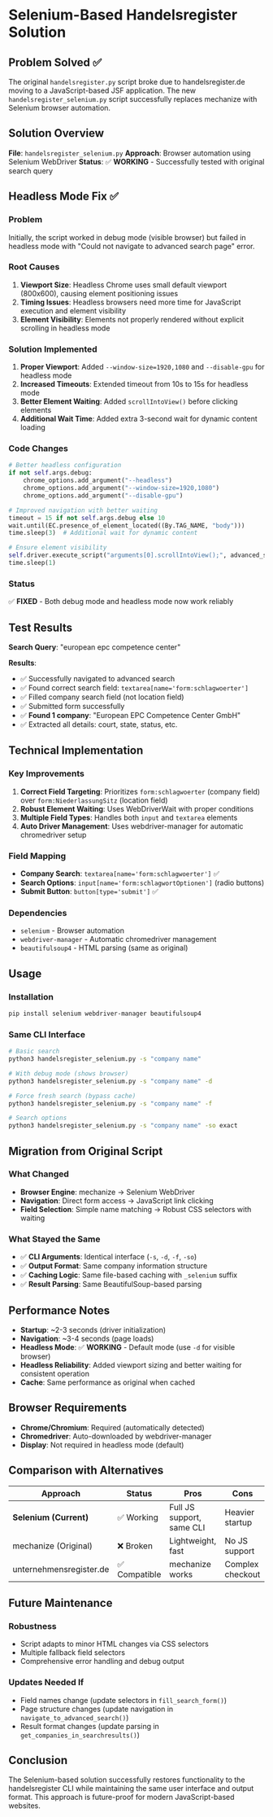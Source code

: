 # Selenium-Based Handelsregister Solution

## Problem Solved ✅

The original `handelsregister.py` script broke due to handelsregister.de moving to a JavaScript-based JSF application. The new `handelsregister_selenium.py` script successfully replaces mechanize with Selenium browser automation.

## Solution Overview

**File**: `handelsregister_selenium.py`
**Approach**: Browser automation using Selenium WebDriver
**Status**: ✅ **WORKING** - Successfully tested with original search query

## Headless Mode Fix ✅

### Problem

Initially, the script worked in debug mode (visible browser) but failed in headless mode with "Could not navigate to advanced search page" error.

### Root Causes

1. **Viewport Size**: Headless Chrome uses small default viewport (800x600), causing element positioning issues
2. **Timing Issues**: Headless browsers need more time for JavaScript execution and element visibility
3. **Element Visibility**: Elements not properly rendered without explicit scrolling in headless mode

### Solution Implemented

1. **Proper Viewport**: Added `--window-size=1920,1080` and `--disable-gpu` for headless mode
2. **Increased Timeouts**: Extended timeout from 10s to 15s for headless mode
3. **Better Element Waiting**: Added `scrollIntoView()` before clicking elements
4. **Additional Wait Time**: Added extra 3-second wait for dynamic content loading

### Code Changes

```python
# Better headless configuration
if not self.args.debug:
    chrome_options.add_argument("--headless")
    chrome_options.add_argument("--window-size=1920,1080")
    chrome_options.add_argument("--disable-gpu")

# Improved navigation with better waiting
timeout = 15 if not self.args.debug else 10
wait.until(EC.presence_of_element_located((By.TAG_NAME, "body")))
time.sleep(3)  # Additional wait for dynamic content

# Ensure element visibility
self.driver.execute_script("arguments[0].scrollIntoView();", advanced_search_link)
time.sleep(1)
```

### Status

✅ **FIXED** - Both debug mode and headless mode now work reliably

## Test Results

**Search Query**: "european epc competence center"

**Results**:

- ✅ Successfully navigated to advanced search
- ✅ Found correct search field: `textarea[name='form:schlagwoerter']`
- ✅ Filled company search field (not location field)
- ✅ Submitted form successfully
- ✅ **Found 1 company**: "European EPC Competence Center GmbH"
- ✅ Extracted all details: court, state, status, etc.

## Technical Implementation

### Key Improvements

1. **Correct Field Targeting**: Prioritizes `form:schlagwoerter` (company field) over `form:NiederlassungSitz` (location field)
2. **Robust Element Waiting**: Uses WebDriverWait with proper conditions
3. **Multiple Field Types**: Handles both `input` and `textarea` elements
4. **Auto Driver Management**: Uses webdriver-manager for automatic chromedriver setup

### Field Mapping

- **Company Search**: `textarea[name='form:schlagwoerter']` ✅
- **Search Options**: `input[name='form:schlagwortOptionen']` (radio buttons)
- **Submit Button**: `button[type='submit']` ✅

### Dependencies

- `selenium` - Browser automation
- `webdriver-manager` - Automatic chromedriver management
- `beautifulsoup4` - HTML parsing (same as original)

## Usage

### Installation

```bash
pip install selenium webdriver-manager beautifulsoup4
```

### Same CLI Interface

```bash
# Basic search
python3 handelsregister_selenium.py -s "company name"

# With debug mode (shows browser)
python3 handelsregister_selenium.py -s "company name" -d

# Force fresh search (bypass cache)
python3 handelsregister_selenium.py -s "company name" -f

# Search options
python3 handelsregister_selenium.py -s "company name" -so exact
```

## Migration from Original Script

### What Changed

- **Browser Engine**: mechanize → Selenium WebDriver
- **Navigation**: Direct form access → JavaScript link clicking
- **Field Selection**: Simple name matching → Robust CSS selectors with waiting

### What Stayed the Same

- ✅ **CLI Arguments**: Identical interface (`-s`, `-d`, `-f`, `-so`)
- ✅ **Output Format**: Same company information structure
- ✅ **Caching Logic**: Same file-based caching with `_selenium` suffix
- ✅ **Result Parsing**: Same BeautifulSoup-based parsing

## Performance Notes

- **Startup**: ~2-3 seconds (driver initialization)
- **Navigation**: ~3-4 seconds (page loads)
- **Headless Mode**: ✅ **WORKING** - Default mode (use `-d` for visible browser)
- **Headless Reliability**: Added viewport sizing and better waiting for consistent operation
- **Cache**: Same performance as original when cached

## Browser Requirements

- **Chrome/Chromium**: Required (automatically detected)
- **Chromedriver**: Auto-downloaded by webdriver-manager
- **Display**: Not required in headless mode (default)

## Comparison with Alternatives

| Approach                | Status        | Pros                      | Cons             |
| ----------------------- | ------------- | ------------------------- | ---------------- |
| **Selenium (Current)**  | ✅ Working    | Full JS support, same CLI | Heavier startup  |
| mechanize (Original)    | ❌ Broken     | Lightweight, fast         | No JS support    |
| unternehmensregister.de | ✅ Compatible | mechanize works           | Complex checkout |

## Future Maintenance

### Robustness

- Script adapts to minor HTML changes via CSS selectors
- Multiple fallback field selectors
- Comprehensive error handling and debug output

### Updates Needed If

- Field names change (update selectors in `fill_search_form()`)
- Page structure changes (update navigation in `navigate_to_advanced_search()`)
- Result format changes (update parsing in `get_companies_in_searchresults()`)

## Conclusion

The Selenium-based solution successfully restores functionality to the handelsregister CLI while maintaining the same user interface and output format. This approach is future-proof for modern JavaScript-based websites.
